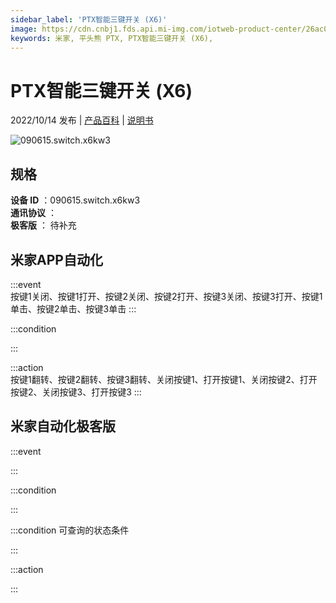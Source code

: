 ```yaml
---
sidebar_label: 'PTX智能三键开关 (X6)'
image: https://cdn.cnbj1.fds.api.mi-img.com/iotweb-product-center/26ac03b5f75c2acae54716f40f2edfe6_1662536381106.png?GalaxyAccessKeyId=AKVGLQWBOVIRQ3XLEW&Expires=9223372036854775807&Signature=x/Hal/bWiHQv61jjJt+l62lZgRo=
keywords: 米家, 平头熊 PTX, PTX智能三键开关 (X6), 
---
```

# PTX智能三键开关 (X6)

2022/10/14 发布 | [产品百科](https://home.mi.com/webapp/content/baike/product/index.html?model=090615.switch.x6kw3/) | [说明书](https://home.mi.com/views/introduction.html?model=090615.switch.x6kw3&region=cn)

![090615.switch.x6kw3](https://cdn.cnbj1.fds.api.mi-img.com/iotweb-product-center/26ac03b5f75c2acae54716f40f2edfe6_1662536381106.png?GalaxyAccessKeyId=AKVGLQWBOVIRQ3XLEW&Expires=9223372036854775807&Signature=x/Hal/bWiHQv61jjJt+l62lZgRo=)

## 规格  
> 
**设备 ID** ：090615.switch.x6kw3  
**通讯协议** ：  
**极客版**  ： 待补充 


## 米家APP自动化  

:::event  
按键1关闭、按键1打开、按键2关闭、按键2打开、按键3关闭、按键3打开、按键1单击、按键2单击、按键3单击
:::

:::condition  

:::

:::action   
按键1翻转、按键2翻转、按键3翻转、关闭按键1、打开按键1、关闭按键2、打开按键2、关闭按键3、打开按键3
:::

## 米家自动化极客版  

:::event  

:::

:::condition  

:::

:::condition 可查询的状态条件  

:::

:::action  

:::

        
